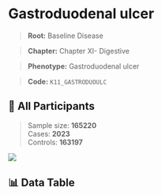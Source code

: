 # Gastroduodenal ulcer

> **Root:** Baseline Disease  

> **Chapter:** Chapter XI- Digestive  

> **Phenotype:** Gastroduodenal ulcer  

> **Code:** `K11_GASTRODUOULC`

## 🧪 All Participants  
> Sample size: **165220**  
> Cases: **2023**  
> Controls: **163197**
<img src="/Sensitive/Figures/ALL/Baseline/K11_GASTRODUOULC.png"/>

## 📊 Data Table
<CsvTableMRF src="/Sensitive/Data/ALL/Baseline/LG_K11_GASTRODUOULC.csv"/>

